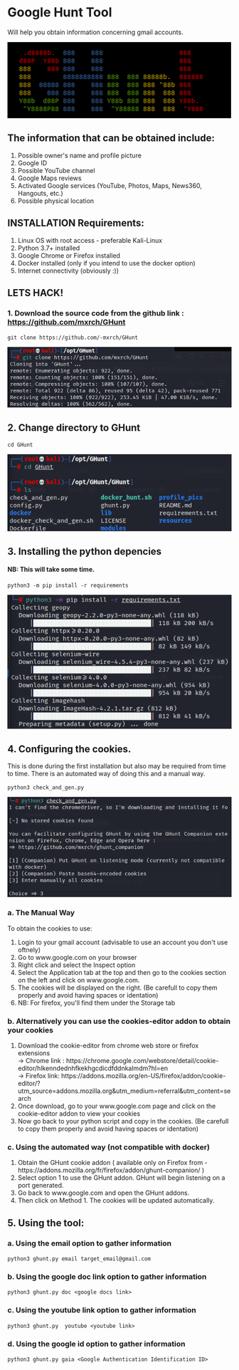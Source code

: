 # Google Hunt Tool 
<p> Will help you obtain information concerning gmail accounts.</p>
<img src="https://github.com/daviesombasa/OSINT-Tools/blob/02d2820917c0f7bc017b4e50a0de983f0f2625ce/GHunt2/img/img_20.png">
<h2>The information that can be obtained include:</h2>

<ol>
  <li>Possible owner's name and profile picture</li>
  <li>Google ID</li>
  <li>Possible YouTube channel</li>
  <li>Google Maps reviews</li>
  <li>Activated Google services (YouTube, Photos, Maps, News360, Hangouts, etc.)</li>
  <li>Possible physical location</li>
</ol>

## INSTALLATION Requirements:
<ol>
  <li>Linux OS with root access - preferable Kali-Linux</li>
  <li>Python 3.7+ installed</li>
  <li>Google Chrome or Firefox installed</li>
  <li>Docker installed (only if you intend to use the docker option)</li>
  <li>Internet connectivity (obviously :))</li>
 </ol>

## LETS HACK!

### 1. Download the source code from the github link : https://github.com/mxrch/GHunt
~~~~~~~~~~~~~~~~~~~~~~~~~~~~~~~~~
git clone https://github.com/-mxrch/GHunt
~~~~~~~~~~~~~~~~~~~~~~~~~~~~~~~~~
<img src="https://github.com/daviesombasa/OSINT-Tools/blob/02d2820917c0f7bc017b4e50a0de983f0f2625ce/GHunt2/img/img_1.png">

## 2. Change directory to GHunt	
~~~~~~~~~~~~~~~~~~~~~~~~~~~~~~~~~
cd GHunt
~~~~~~~~~~~~~~~~~~~~~~~~~~~~~~~~~
<img src="https://github.com/daviesombasa/OSINT-Tools/blob/02d2820917c0f7bc017b4e50a0de983f0f2625ce/GHunt2/img/img_2.png">

## 3. Installing the python depencies
#### NB: This will take some time.
~~~~~~~~~~~~~~~~~~~~~~~~~~~~~~~~~
python3 -m pip install -r requirements 
~~~~~~~~~~~~~~~~~~~~~~~~~~~~~~~~~ 
<img src="https://github.com/daviesombasa/OSINT-Tools/blob/02d2820917c0f7bc017b4e50a0de983f0f2625ce/GHunt2/img/img_3.png">

## 4. Configuring the cookies. 
This is done during the first installation but also may be required from time to time. There is an automated way of doing this and a manual way.
~~~~~~~~~~~~~~~~~~~~~~~~~~~~~~~~~
python3 check_and_gen.py
~~~~~~~~~~~~~~~~~~~~~~~~~~~~~~~~~ 
<img src="https://github.com/daviesombasa/OSINT-Tools/blob/02d2820917c0f7bc017b4e50a0de983f0f2625ce/GHunt2/img/img_4.png">

### a. The Manual Way 
To obtain the cookies to use:
<ol>
  <li>Login to your gmail account (advisable to use an account you don't use oftnely)</li>
  <li>Go to www.google.com on your browser</li>
  <li>Right click and select the Inspect option</li>
  <li>Select the Application tab at the top and then go to the cookies section on the left and click on www.google.com. </li>
  <li>The cookies will be displayed on the right. (Be carefull to copy them properly and avoid having spaces or identation)</li>
  <li>NB: For firefox, you'll find them under the Storage tab</li>
</ol>

	   
### b. Alternatively you can use the cookies-editor addon to obtain your cookies
<ol>
  <li>
    Download the cookie-editor from chrome web store or firefox extensions <br>
    → Chrome link : https://chrome.google.com/webstore/detail/cookie-editor/hlkenndednhfkekhgcdicdfddnkalmdm?hl=en <br>
    → Firefox link: https://addons.mozilla.org/en-US/firefox/addon/cookie-editor/?utm_source=addons.mozilla.org&utm_medium=referral&utm_content=search <br></li>
  <li>Once download, go to your www.google.com page and click on the cookie-editor addon to view your cookies</li>
  <li>Now go back to your python script and copy in the cookies. (Be carefull to copy them properly and avoid having spaces or identation)</li>
</ol>

### c. Using the automated way (not compatible with docker)
<ol>
  <li>Obtain the GHunt cookie addon ( available only on Firefox from - https://addons.mozilla.org/fr/firefox/addon/ghunt-companion/ )</li>
  <li>Select option 1 to use the GHunt addon. GHunt will begin listening on a port generated.</li>
  <li>Go back to www.google.com and open the GHunt addons.</li>
  <li>Then click on Method 1. The cookies will be updated automatically.</li>
</ol>

## 5. Using the tool:
### a. Using the email option to gather information
~~~~~~~~~~~~~~~~~~~~~~~~~~~~~~~~~
python3 ghunt.py email target_email@gmail.com
~~~~~~~~~~~~~~~~~~~~~~~~~~~~~~~~~
### b. Using the google doc link option to gather information 	
~~~~~~~~~~~~~~~~~~~~~~~~~~~~~~~~~
python3 ghunt.py doc <google docs link>
~~~~~~~~~~~~~~~~~~~~~~~~~~~~~~~~~
### c. Using the youtube link option to gather information  
~~~~~~~~~~~~~~~~~~~~~~~~~~~~~~~~~
python3 ghunt.py  youtube <youtube link>
~~~~~~~~~~~~~~~~~~~~~~~~~~~~~~~~~ 
### d. Using the google id option to gather information    
~~~~~~~~~~~~~~~~~~~~~~~~~~~~~~~~~
python3 ghunt.py gaia <Google Authentication Identification ID>
~~~~~~~~~~~~~~~~~~~~~~~~~~~~~~~~~
